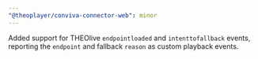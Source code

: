 ```yaml
---
"@theoplayer/conviva-connector-web": minor
---
```


Added support for THEOlive `endpointloaded` and `intenttofallback` events, reporting the `endpoint` and fallback `reason` as custom playback events.
